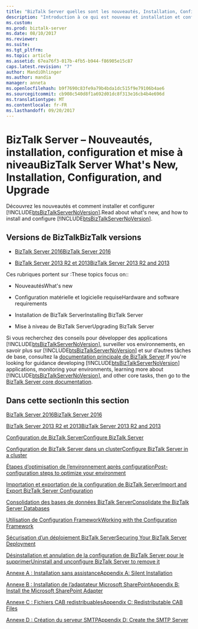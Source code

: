 ```yaml
---
title: "BizTalk Server quelles sont les nouveautés, Installation, Configuration et mise à niveau | Documents Microsoft"
description: "Introduction à ce qui est nouveau et installation et configuration de BizTalk Server 2016 et de BizTalk Server 2013 R2 et 2013"
ms.custom: 
ms.prod: biztalk-server
ms.date: 08/10/2017
ms.reviewer: 
ms.suite: 
ms.tgt_pltfrm: 
ms.topic: article
ms.assetid: 67ea76f3-017b-4fb5-b944-f86905e15c87
caps.latest.revision: "7"
author: MandiOhlinger
ms.author: mandia
manager: anneta
ms.openlocfilehash: b9f7690c83fe9a79b4bda1dc515f9e79106b4ae6
ms.sourcegitcommit: cb908c540d8f1a692d01dc8f313e16cb4b4e696d
ms.translationtype: MT
ms.contentlocale: fr-FR
ms.lasthandoff: 09/20/2017
---
```

# <a name="biztalk-server-whats-new-installation-configuration-and-upgrade"></a><span data-ttu-id="ef999-103">BizTalk Server – Nouveautés, installation, configuration et mise à niveau</span><span class="sxs-lookup"><span data-stu-id="ef999-103">BizTalk Server What's New, Installation, Configuration, and Upgrade</span></span>
<span data-ttu-id="ef999-104">Découvrez les nouveautés et comment installer et configurer [!INCLUDE[btsBizTalkServerNoVersion](../includes/btsbiztalkservernoversion-md.md)].</span><span class="sxs-lookup"><span data-stu-id="ef999-104">Read about what's new, and how to install and configure [!INCLUDE[btsBizTalkServerNoVersion](../includes/btsbiztalkservernoversion-md.md)].</span></span> 

## <a name="biztalk-versions"></a><span data-ttu-id="ef999-105">Versions de BizTalk</span><span class="sxs-lookup"><span data-stu-id="ef999-105">BizTalk versions</span></span>

* [<span data-ttu-id="ef999-106">BizTalk Server 2016</span><span class="sxs-lookup"><span data-stu-id="ef999-106">BizTalk Server 2016</span></span>](../install-and-config-guides/biztalk-server-2016-what-s-new-and-installation.md)
  
*  [<span data-ttu-id="ef999-107">BizTalk Server 2013 R2 et 2013</span><span class="sxs-lookup"><span data-stu-id="ef999-107">BizTalk Server 2013 R2 and 2013</span></span>](../install-and-config-guides/biztalk-server-2013-and-2013-r2-what-s-new-install-and-upgrade.md)

<span data-ttu-id="ef999-108">Ces rubriques portent sur :</span><span class="sxs-lookup"><span data-stu-id="ef999-108">These topics focus on::</span></span>  
  
-   <span data-ttu-id="ef999-109">Nouveautés</span><span class="sxs-lookup"><span data-stu-id="ef999-109">What's new</span></span> 

-   <span data-ttu-id="ef999-110">Configuration matérielle et logicielle requise</span><span class="sxs-lookup"><span data-stu-id="ef999-110">Hardware and software requirements</span></span>
  
-   <span data-ttu-id="ef999-111">Installation de BizTalk Server</span><span class="sxs-lookup"><span data-stu-id="ef999-111">Installing BizTalk Server</span></span>
  
-   <span data-ttu-id="ef999-112">Mise à niveau de BizTalk Server</span><span class="sxs-lookup"><span data-stu-id="ef999-112">Upgrading BizTalk Server</span></span>

  
 <span data-ttu-id="ef999-113">Si vous recherchez des conseils pour développer des applications [!INCLUDE[btsBizTalkServerNoVersion](../includes/btsbiztalkservernoversion-md.md)], surveiller vos environnements, en savoir plus sur [!INCLUDE[btsBizTalkServerNoVersion](../includes/btsbiztalkservernoversion-md.md)] et sur d’autres tâches de base, consultez la [documentation principale de BizTalk Server](../core/biztalk-server-core-documentation.md).</span><span class="sxs-lookup"><span data-stu-id="ef999-113">If you're looking for guidance developing [!INCLUDE[btsBizTalkServerNoVersion](../includes/btsbiztalkservernoversion-md.md)] applications, monitoring your environments, learning more about [!INCLUDE[btsBizTalkServerNoVersion](../includes/btsbiztalkservernoversion-md.md)], and other core tasks, then go to the [BizTalk Server core documentation](../core/biztalk-server-core-documentation.md).</span></span> 
  
## <a name="in-this-section"></a><span data-ttu-id="ef999-114">Dans cette section</span><span class="sxs-lookup"><span data-stu-id="ef999-114">In this section</span></span>

[<span data-ttu-id="ef999-115">BizTalk Server 2016</span><span class="sxs-lookup"><span data-stu-id="ef999-115">BizTalk Server 2016</span></span>](../install-and-config-guides/biztalk-server-2016-what-s-new-and-installation.md)
  
 [<span data-ttu-id="ef999-116">BizTalk Server 2013 R2 et 2013</span><span class="sxs-lookup"><span data-stu-id="ef999-116">BizTalk Server 2013 R2 and 2013</span></span>](../install-and-config-guides/biztalk-server-2013-and-2013-r2-what-s-new-install-and-upgrade.md)

[<span data-ttu-id="ef999-117">Configuration de BizTalk Server</span><span class="sxs-lookup"><span data-stu-id="ef999-117">Configure BizTalk Server</span></span>](../install-and-config-guides/configure-biztalk-server.md)

[<span data-ttu-id="ef999-118">Configuration de BizTalk Server dans un cluster</span><span class="sxs-lookup"><span data-stu-id="ef999-118">Configure BizTalk Server in a cluster</span></span>](../install-and-config-guides/configure-biztalk-server-in-a-cluster.md)

[<span data-ttu-id="ef999-119">Étapes d’optimisation de l’environnement après configuration</span><span class="sxs-lookup"><span data-stu-id="ef999-119">Post-configuration steps to optimize your environment</span></span>](../install-and-config-guides/post-configuration-steps-to-optimize-your-environment.md)

[<span data-ttu-id="ef999-120">Importation et exportation de la configuration de BizTalk Server</span><span class="sxs-lookup"><span data-stu-id="ef999-120">Import and Export BizTalk Server Configuration</span></span>](../install-and-config-guides/import-and-export-biztalk-server-configuration.md)

[<span data-ttu-id="ef999-121">Consolidation des bases de données BizTalk Server</span><span class="sxs-lookup"><span data-stu-id="ef999-121">Consolidate the BizTalk Server Databases</span></span>](../install-and-config-guides/consolidate-the-biztalk-server-databases2.md)

[<span data-ttu-id="ef999-122">Utilisation de Configuration Framework</span><span class="sxs-lookup"><span data-stu-id="ef999-122">Working with the Configuration Framework</span></span>](../install-and-config-guides/working-with-the-configuration-framework.md)

[<span data-ttu-id="ef999-123">Sécurisation d’un déploiement BizTalk Server</span><span class="sxs-lookup"><span data-stu-id="ef999-123">Securing Your BizTalk Server Deployment</span></span>](../install-and-config-guides/securing-your-biztalk-server-deployment.md)

[<span data-ttu-id="ef999-124">Désinstallation et annulation de la configuration de BizTalk Server pour le supprimer</span><span class="sxs-lookup"><span data-stu-id="ef999-124">Uninstall and unconfigure BizTalk Server to remove it</span></span>](../install-and-config-guides/uninstall-and-unconfigure-biztalk-server-to-remove-it.md)

[<span data-ttu-id="ef999-125">Annexe A : Installation sans assistance</span><span class="sxs-lookup"><span data-stu-id="ef999-125">Appendix A: Silent Installation</span></span>](../install-and-config-guides/appendix-a-silent-installation.md)

[<span data-ttu-id="ef999-126">Annexe B : Installation de l’adaptateur Microsoft SharePoint</span><span class="sxs-lookup"><span data-stu-id="ef999-126">Appendix B: Install the Microsoft SharePoint Adapter</span></span>](../install-and-config-guides/appendix-b-install-the-microsoft-sharepoint-adapter.md)

[<span data-ttu-id="ef999-127">Annexe C : Fichiers CAB redistribuables</span><span class="sxs-lookup"><span data-stu-id="ef999-127">Appendix C: Redistributable CAB Files</span></span>](../install-and-config-guides/appendix-c-redistributable-cab-files.md)

[<span data-ttu-id="ef999-128">Annexe D : Création du serveur SMTP</span><span class="sxs-lookup"><span data-stu-id="ef999-128">Appendix D: Create the SMTP Server</span></span>](../install-and-config-guides/appendix-d-create-the-smtp-server.md)